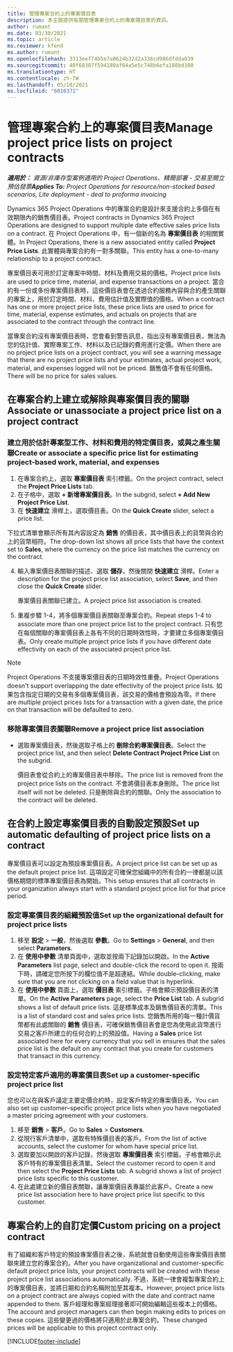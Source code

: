 ```yaml
---
title: 管理專案合約上的專案價目表
description: 本主題提供有關管理專案合約上的專案價目表的資訊。
author: rumant
ms.date: 03/30/2021
ms.topic: article
ms.reviewer: kfend
ms.author: rumant
ms.openlocfilehash: 3313eef74b5e7a0624b32d2a336cd986dfdda839
ms.sourcegitcommit: 40f68387f594180af64a5e5c748b6efa188bd300
ms.translationtype: HT
ms.contentlocale: zh-TW
ms.lasthandoff: 05/10/2021
ms.locfileid: "6010371"
---
```

# <a name="manage-project-price-lists-on-project-contracts"></a><span data-ttu-id="f054f-103">管理專案合約上的專案價目表</span><span class="sxs-lookup"><span data-stu-id="f054f-103">Manage project price lists on project contracts</span></span>

<span data-ttu-id="f054f-104">_**適用於：** 資源/非庫存型案例適用的 Project Operations、精簡部署 - 交易至開立預估發票_</span><span class="sxs-lookup"><span data-stu-id="f054f-104">_**Applies To:** Project Operations for resource/non-stocked based scenarios, Lite deployment - deal to proforma invoicing_</span></span>

<span data-ttu-id="f054f-105">Dynamics 365 Project Operations 中的專案合約是設計來支援合約上多個在有效期限內的銷售價目表。</span><span class="sxs-lookup"><span data-stu-id="f054f-105">Project contracts in Dynamics 365 Project Operations are designed to support multiple date effective sales price lists on a contract.</span></span> <span data-ttu-id="f054f-106">在 Project Operations 中，有一個新的名為 **專案價目表** 的相關實體。</span><span class="sxs-lookup"><span data-stu-id="f054f-106">In Project Operations, there is a new associated entity called **Project Price Lists**.</span></span> <span data-ttu-id="f054f-107">此實體與專案合約有一對多關聯。</span><span class="sxs-lookup"><span data-stu-id="f054f-107">This entity has a one-to-many relationship to a project contract.</span></span>

<span data-ttu-id="f054f-108">專案價目表可用於訂定專案中時間、材料及費用交易的價格。</span><span class="sxs-lookup"><span data-stu-id="f054f-108">Project price lists are used to price time, material, and expense transactions on a project.</span></span> <span data-ttu-id="f054f-109">當合約有一份或多份專案價目表時，這些價目表會在透過合約服務內容與合約產生關聯的專案上，用於訂定時間、材料、費用估計值及實際值的價格。</span><span class="sxs-lookup"><span data-stu-id="f054f-109">When a contract has one or more project price lists, these price lists are used to price for time, material, expense estimates, and actuals on projects that are associated to the contract through the contract line.</span></span>

<span data-ttu-id="f054f-110">當專案合約沒有專案價目表時，您會看到警告訊息，指出沒有專案價目表，無法為您的估計值、實際專案工作、材料以及已記錄的費用進行定價。</span><span class="sxs-lookup"><span data-stu-id="f054f-110">When there are no project price lists on a project contract, you will see a warning message that there are no project price lists and your estimates, actual project work, material, and expenses logged will not be priced.</span></span> <span data-ttu-id="f054f-111">銷售值不會有任何價格。</span><span class="sxs-lookup"><span data-stu-id="f054f-111">There will be no price for sales values.</span></span>

## <a name="associate-or-unassociate-a-project-price-list-on-a-project-contract"></a><span data-ttu-id="f054f-112">在專案合約上建立或解除與專案價目表的關聯</span><span class="sxs-lookup"><span data-stu-id="f054f-112">Associate or unassociate a project price list on a project contract</span></span>

### <a name="create-or-associate-a-specific-price-list-for-estimating-project-based-work-material-and-expenses"></a><span data-ttu-id="f054f-113">建立用於估計專案型工作、材料和費用的特定價目表，或與之產生關聯</span><span class="sxs-lookup"><span data-stu-id="f054f-113">Create or associate a specific price list for estimating project-based work, material, and expenses</span></span>

1. <span data-ttu-id="f054f-114">在專案合約上，選取 **專案價目表** 索引標籤。</span><span class="sxs-lookup"><span data-stu-id="f054f-114">On the project contract, select the **Project Price Lists** tab.</span></span>
2. <span data-ttu-id="f054f-115">在子格中，選取 **+ 新增專案價目表**。</span><span class="sxs-lookup"><span data-stu-id="f054f-115">In the subgrid, select **+ Add New Project Price List**.</span></span>
3. <span data-ttu-id="f054f-116">在 **快速建立** 滑桿上，選取價目表。</span><span class="sxs-lookup"><span data-stu-id="f054f-116">On the **Quick Create** slider, select a price list.</span></span> 

  <span data-ttu-id="f054f-117">下拉式清單會顯示所有其內容設定為 **銷售** 的價目表，其中價目表上的貨幣與合約上的貨幣相符。</span><span class="sxs-lookup"><span data-stu-id="f054f-117">The drop-down list shows all price lists that have the context set to **Sales**, where the currency on the price list matches the currency on the contract.</span></span>
  
4. <span data-ttu-id="f054f-118">輸入專案價目表關聯的描述、選取 **儲存**，然後關閉 **快速建立** 滑桿。</span><span class="sxs-lookup"><span data-stu-id="f054f-118">Enter a description for the project price list association, select **Save**, and then close the **Quick Create** slider.</span></span>

   <span data-ttu-id="f054f-119">專案價目表關聯已建立。</span><span class="sxs-lookup"><span data-stu-id="f054f-119">A project price list association is created.</span></span>
   
5. <span data-ttu-id="f054f-120">重複步驟 1-4，將多個專案價目表關聯至專案合約。</span><span class="sxs-lookup"><span data-stu-id="f054f-120">Repeat steps 1-4 to associate more than one project price list to the project contract.</span></span> <span data-ttu-id="f054f-121">只有您在每個關聯的專案價目表上各有不同的日期時效性時，才要建立多個專案價目表。</span><span class="sxs-lookup"><span data-stu-id="f054f-121">Only create multiple project price lists if you have different date effectivity on each of the associated project price list.</span></span>

> [!NOTE]
> <span data-ttu-id="f054f-122">Project Operations 不支援專案價目表的日期時效性重疊。</span><span class="sxs-lookup"><span data-stu-id="f054f-122">Project Operations doesn't support overlapping the date effectivity of the project price lists.</span></span> <span data-ttu-id="f054f-123">如果包含指定日期的交易有多個專案價目表，該交易的價格會預設為零。</span><span class="sxs-lookup"><span data-stu-id="f054f-123">If there are multiple project prices lists for a transaction with a given date, the price on that transaction will be defaulted to zero.</span></span>

### <a name="remove-a-project-price-list-association"></a><span data-ttu-id="f054f-124">移除專案價目表關聯</span><span class="sxs-lookup"><span data-stu-id="f054f-124">Remove a project price list association</span></span>

- <span data-ttu-id="f054f-125">選取專案價目表，然後選取子格上的 **刪除合約專案價目表**。</span><span class="sxs-lookup"><span data-stu-id="f054f-125">Select the project price list, and then select **Delete Contract Project Price List** on the subgrid.</span></span> 

  <span data-ttu-id="f054f-126">價目表會從合約上的專案價目表中移除。</span><span class="sxs-lookup"><span data-stu-id="f054f-126">The price list is removed from the project price lists on the contract.</span></span> <span data-ttu-id="f054f-127">不會將價目表本身刪除。</span><span class="sxs-lookup"><span data-stu-id="f054f-127">The price list itself will not be deleted.</span></span> <span data-ttu-id="f054f-128">只是刪除與合約的關聯。</span><span class="sxs-lookup"><span data-stu-id="f054f-128">Only the association to the contract will be deleted.</span></span>

## <a name="set-up-automatic-defaulting-of-project-price-lists-on-a-contract"></a><span data-ttu-id="f054f-129">在合約上設定專案價目表的自動設定預設</span><span class="sxs-lookup"><span data-stu-id="f054f-129">Set up automatic defaulting of project price lists on a contract</span></span>

<span data-ttu-id="f054f-130">專案價目表可以設定為預設專案價目表。</span><span class="sxs-lookup"><span data-stu-id="f054f-130">A project price list can be set up as the default project price list.</span></span> <span data-ttu-id="f054f-131">這項設定可確保您組織中的所有合約一律都是以該價格期間的標準專案價目表為開始。</span><span class="sxs-lookup"><span data-stu-id="f054f-131">This setup ensures that all contracts in your organization always start with a standard project price list for that price period.</span></span>

### <a name="set-up-the-organizational-default-for-project-price-lists"></a><span data-ttu-id="f054f-132">設定專案價目表的組織預設值</span><span class="sxs-lookup"><span data-stu-id="f054f-132">Set up the organizational default for project price lists</span></span>

1. <span data-ttu-id="f054f-133">移至 **設定** > **一般**，然後選取 **參數**。</span><span class="sxs-lookup"><span data-stu-id="f054f-133">Go to **Settings** > **General**, and then select **Parameters**.</span></span>
2. <span data-ttu-id="f054f-134">在 **使用中參數** 清單頁面中，選取並按兩下記錄加以開啟。</span><span class="sxs-lookup"><span data-stu-id="f054f-134">In the **Active Parameters** list page, select and double-click the record to open it.</span></span> <span data-ttu-id="f054f-135">按兩下時，請確定您所按下的欄位值不是超連結。</span><span class="sxs-lookup"><span data-stu-id="f054f-135">While double–clicking, make sure that you are not clicking on a field value that is hyperlink.</span></span> 
3. <span data-ttu-id="f054f-136">在 **使用中參數** 頁面上，選取 **價目表** 索引標籤。子格會顯示預設價目表的清單。</span><span class="sxs-lookup"><span data-stu-id="f054f-136">On the **Active Parameters** page, select the **Price List** tab. A subgrid shows a list of default price lists.</span></span> <span data-ttu-id="f054f-137">這是標準成本及銷售價目表的清單。</span><span class="sxs-lookup"><span data-stu-id="f054f-137">This is a list of standard cost and sales price lists.</span></span> <span data-ttu-id="f054f-138">您銷售所用的每一種計價貨幣都有此處關聯的 **銷售** 價目表，可確保銷售價目表會是您為使用此貨幣進行交易之客戶所建立的任何合約上的預設值。</span><span class="sxs-lookup"><span data-stu-id="f054f-138">Having a **Sales** price list associated here for every currency that you sell in ensures that the sales price list is the default on any contract that you create for customers that transact in this currency.</span></span>

### <a name="set-up-a-customer-specific-project-price-list"></a><span data-ttu-id="f054f-139">設定特定客戶適用的專案價目表</span><span class="sxs-lookup"><span data-stu-id="f054f-139">Set up a customer-specific project price list</span></span>

<span data-ttu-id="f054f-140">您也可以在與客戶議定主要定價合約時，設定客戶特定的專案價目表。</span><span class="sxs-lookup"><span data-stu-id="f054f-140">You can also set up customer–specific project price lists when you have negotiated a master pricing agreement with your customers.</span></span>

1. <span data-ttu-id="f054f-141">移至 **銷售** > **客戶**。</span><span class="sxs-lookup"><span data-stu-id="f054f-141">Go to **Sales** > **Customers**.</span></span>
2. <span data-ttu-id="f054f-142">從現行客戶清單中，選取有特殊價目表的客戶。</span><span class="sxs-lookup"><span data-stu-id="f054f-142">From the list of active accounts, select the customer for whom have special price list.</span></span>
3. <span data-ttu-id="f054f-143">選取要加以開啟的客戶記錄，然後選取 **專案價目表** 索引標籤。子格會顯示此客戶特有的專案價目表清單。</span><span class="sxs-lookup"><span data-stu-id="f054f-143">Select the customer record to open it and then select the **Project Price Lists** tab. A subgrid shows a list of project price lists specific to this customer.</span></span> 
4. <span data-ttu-id="f054f-144">在此處建立新的價目表關聯，讓專案價目表專屬於此客戶。</span><span class="sxs-lookup"><span data-stu-id="f054f-144">Create a new price list association here to have project price list specific to this customer.</span></span>

## <a name="custom-pricing-on-a-project-contract"></a><span data-ttu-id="f054f-145">專案合約上的自訂定價</span><span class="sxs-lookup"><span data-stu-id="f054f-145">Custom pricing on a project contract</span></span>

<span data-ttu-id="f054f-146">有了組織和客戶特定的預設專案價目表之後，系統就會自動使用這些專案價目表關聯來建立您的專案合約。</span><span class="sxs-lookup"><span data-stu-id="f054f-146">After you have organizational and customer-specific default project price lists, your project contracts will be created with these project price list associations automatically.</span></span> <span data-ttu-id="f054f-147">不過，系統一律會複製專案合約上的專案價目表，並將日期和合約名稱附加至其複本。</span><span class="sxs-lookup"><span data-stu-id="f054f-147">However, project price lists on a project contract are always copied with the date and contract name appended to them.</span></span> <span data-ttu-id="f054f-148">客戶經理和專案經理接著即可開始編輯這些複本上的價格。</span><span class="sxs-lookup"><span data-stu-id="f054f-148">The account and project managers can then begin making edits to prices on these copies.</span></span> <span data-ttu-id="f054f-149">這些變更過的價格將只適用於此專案合約。</span><span class="sxs-lookup"><span data-stu-id="f054f-149">These changed prices will be applicable to this project contract only.</span></span>


[!INCLUDE[footer-include](../includes/footer-banner.md)]
